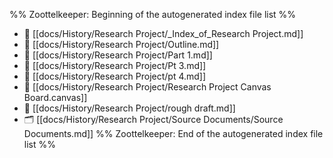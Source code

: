 %% Zoottelkeeper: Beginning of the autogenerated index file list  %%
- 📄 [[docs/History/Research Project/_Index_of_Research Project.md]]
- 📄 [[docs/History/Research Project/Outline.md]]
- 📄 [[docs/History/Research Project/Part 1.md]]
- 📄 [[docs/History/Research Project/Pt 3.md]]
- 📄 [[docs/History/Research Project/pt 4.md]]
- 📄 [[docs/History/Research Project/Research Project Canvas Board.canvas]]
- 📄 [[docs/History/Research Project/rough draft.md]]
- 🗂️ [[docs/History/Research Project/Source Documents/Source Documents.md]]
%% Zoottelkeeper: End of the autogenerated index file list  %%
